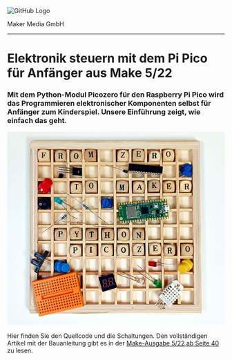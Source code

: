 

![GitHub Logo](http://www.heise.de/make/icons/make_logo.png)

Maker Media GmbH
*** 

# Elektronik steuern mit dem Pi Pico für Anfänger aus Make 5/22

### Mit dem Python-Modul Picozero für den Raspberry Pi Pico wird das Programmieren elektronischer Komponenten selbst für Anfänger zum Kinderspiel. Unsere Einführung zeigt, wie einfach das geht.

![Picture](/aufmacher_github.jpg) 

Hier finden Sie den Quellcode und die Schaltungen. Den vollständigen Artikel mit der Bauanleitung gibt es in der [Make-Ausgabe 5/22 ab Seite 40](https://www.heise.de/select/make/2022/5/2221010503444847553) zu lesen. 


